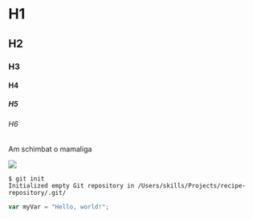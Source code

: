 # H1
## H2
### H3
#### H4
##### H5
###### H6

Am schimbat o mamaliga 

![](https://github.com/user-attachments/assets/990c11df-ddba-4f49-968a-623edf0bc994)


```
$ git init
Initialized empty Git repository in /Users/skills/Projects/recipe-repository/.git/
```

``` javascript
var myVar = "Hello, world!";
```



